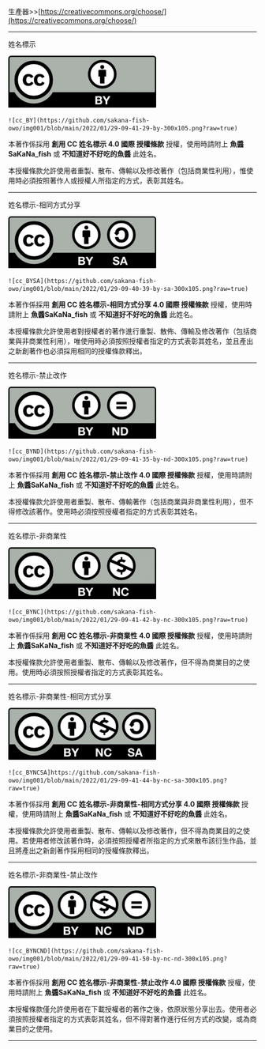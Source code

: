 生產器>>[https://creativecommons.org/choose/](https://creativecommons.org/choose/)

---

姓名標示

![ccBY](https://github.com/sakana-fish-owo/img001/blob/main/2022/01/29-09-41-29-by-300x105.png?raw=true)

```
![cc_BY](https://github.com/sakana-fish-owo/img001/blob/main/2022/01/29-09-41-29-by-300x105.png?raw=true)
```

本著作係採用 **創用 CC 姓名標示 4.0 國際 授權條款** 授權，使用時請附上 **魚醬SaKaNa_fish** 或 **不知道好不好吃的魚醬** 此姓名。

本授權條款允許使用者重製、散布、傳輸以及修改著作（包括商業性利用），惟使用時必須按照著作人或授權人所指定的方式，表彰其姓名。

---

姓名標示-相同方式分享

![cc_BYSA](https://github.com/sakana-fish-owo/img001/blob/main/2022/01/29-09-40-39-by-sa-300x105.png?raw=true)

```
![cc_BYSA](https://github.com/sakana-fish-owo/img001/blob/main/2022/01/29-09-40-39-by-sa-300x105.png?raw=true)
```

本著作係採用 **創用 CC 姓名標示-相同方式分享 4.0 國際 授權條款** 授權，使用時請附上 **魚醬SaKaNa_fish** 或 **不知道好不好吃的魚醬** 此姓名。

本授權條款允許使用者對授權者的著作進行重製、散佈、傳輸及修改著作（包括商業與非商業性利用），唯使用時必須按照授權者指定的方式表彰其姓名，並且產出之新創著作也必須採用相同的授權條款釋出。

---

姓名標示-禁止改作

![cc_BYND](https://github.com/sakana-fish-owo/img001/blob/main/2022/01/29-09-41-35-by-nd-300x105.png?raw=true)

```
![cc_BYND](https://github.com/sakana-fish-owo/img001/blob/main/2022/01/29-09-41-35-by-nd-300x105.png?raw=true)
```

本著作係採用 **創用 CC 姓名標示-禁止改作 4.0 國際 授權條款** 授權，使用時請附上 **魚醬SaKaNa_fish** 或 **不知道好不好吃的魚醬** 此姓名。

本授權條款允許使用者重製、散布、傳輸著作（包括商業與非商業性利用），但不得修改該著作。使用時必須按照授權者指定的方式表彰其姓名。

---

姓名標示-非商業性

![cc_BYNC](https://github.com/sakana-fish-owo/img001/blob/main/2022/01/29-09-41-42-by-nc-300x105.png?raw=true)

```
![cc_BYNC](https://github.com/sakana-fish-owo/img001/blob/main/2022/01/29-09-41-42-by-nc-300x105.png?raw=true)
```

本著作係採用 **創用 CC 姓名標示-非商業性 4.0 國際 授權條款** 授權，使用時請附上 **魚醬SaKaNa_fish** 或 **不知道好不好吃的魚醬** 此姓名。

本授權條款允許使用者重製、散布、傳輸以及修改著作，但不得為商業目的之使用。使用時必須按照授權者指定的方式表彰其姓名。

---

姓名標示-非商業性-相同方式分享

![cc_BYNCSA](https://github.com/sakana-fish-owo/img001/blob/main/2022/01/29-09-41-44-by-nc-sa-300x105.png?raw=true)

```
![cc_BYNCSA]https://github.com/sakana-fish-owo/img001/blob/main/2022/01/29-09-41-44-by-nc-sa-300x105.png?raw=true)
```

本著作係採用 **創用 CC 姓名標示-非商業性-相同方式分享 4.0 國際 授權條款** 授權，使用時請附上 **魚醬SaKaNa_fish** 或 **不知道好不好吃的魚醬** 此姓名。

本授權條款允許使用者重製、散布、傳輸以及修改著作，但不得為商業目的之使用。若使用者修改該著作時，必須按照授權者所指定的方式來散布該衍生作品，並且將產出之新創著作採用相同的授權條款釋出。

---

姓名標示-非商業性-禁止改作

![cc_BYNCND](https://github.com/sakana-fish-owo/img001/blob/main/2022/01/29-09-41-50-by-nc-nd-300x105.png?raw=true)

```
![cc_BYNCND](https://github.com/sakana-fish-owo/img001/blob/main/2022/01/29-09-41-50-by-nc-nd-300x105.png?raw=true)
```

本著作係採用 **創用 CC 姓名標示-非商業性-禁止改作 4.0 國際 授權條款** 授權，使用時請附上 **魚醬SaKaNa_fish** 或 **不知道好不好吃的魚醬** 此姓名。

本授權條款僅允許使用者在下載授權者的著作之後，依原狀態分享出去。使用者必須按照授權者指定的方式表彰其姓名，但不得對著作進行任何方式的改變，或為商業目的之使用。

---
